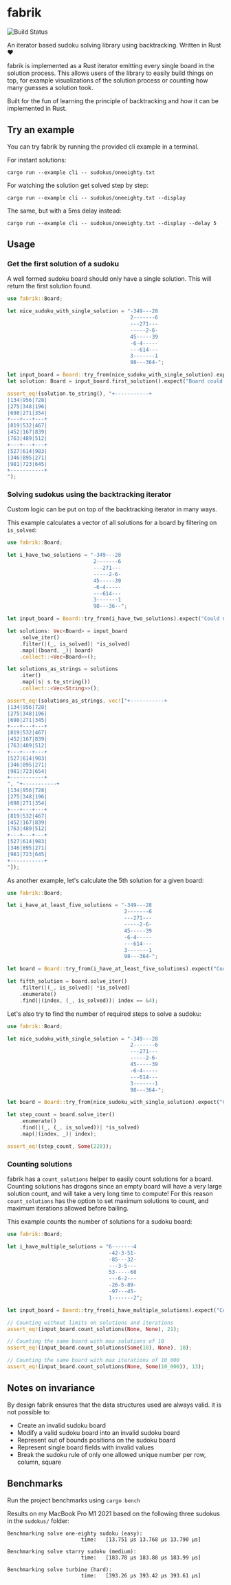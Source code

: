 # fabrik

![Build Status](https://github.com/skovmand/fabrik/workflows/Fabrik%20CI/badge.svg)

An iterator based sudoku solving library using backtracking. Written in Rust ❤️

fabrik is implemented as a Rust iterator emitting every single board in the
solution process. This allows users of the library to easily build things
on top, for example visualizations of the solution process or counting how
many guesses a solution took.

Built for the fun of learning the principle of backtracking and how it can
be implemented in Rust.

## Try an example

You can try fabrik by running the provided cli example in a terminal.

For instant solutions:

```text
cargo run --example cli -- sudokus/oneeighty.txt
```

For watching the solution get solved step by step:

```text
cargo run --example cli -- sudokus/oneeighty.txt --display
```

The same, but with a 5ms delay instead:

```text
cargo run --example cli -- sudokus/oneeighty.txt --display --delay 5
```

## Usage

### Get the first solution of a sudoku

A well formed sudoku board should only have a single solution. This will
return the first solution found.

```rust
use fabrik::Board;

let nice_sudoku_with_single_solution = "-349---28
                                        2-------6
                                        ---271---
                                        -----2-6-
                                        45-----39
                                        -6-4-----
                                        ---614---
                                        3-------1
                                        98---364-";

let input_board = Board::try_from(nice_sudoku_with_single_solution).expect("Could not parse board");
let solution: Board = input_board.first_solution().expect("Board could not be solved");

assert_eq!(solution.to_string(), "+-----------+
|134|956|728|
|275|348|196|
|698|271|354|
+---+---+---+
|819|532|467|
|452|167|839|
|763|489|512|
+---+---+---+
|527|614|983|
|346|895|271|
|981|723|645|
+-----------+
");
```

### Solving sudokus using the backtracking iterator

Custom logic can be put on top of the backtracking iterator in many ways.

This example calculates a vector of all solutions for a board by filtering on `is_solved`:

```rust
use fabrik::Board;

let i_have_two_solutions = "-349---28
                            2-------6
                            ---271---
                            -----2-6-
                            45-----39
                            -6-4-----
                            ---614---
                            3-------1
                            98---36--";

let input_board = Board::try_from(i_have_two_solutions).expect("Could not parse board");

let solutions: Vec<Board> = input_board
    .solve_iter()
    .filter(|(_, is_solved)| *is_solved)
    .map(|(board, _)| board)
    .collect::<Vec<Board>>();

let solutions_as_strings = solutions
    .iter()
    .map(|s| s.to_string())
    .collect::<Vec<String>>();

assert_eq!(solutions_as_strings, vec!["+-----------+
|134|956|728|
|275|348|196|
|698|271|345|
+---+---+---+
|819|532|467|
|452|167|839|
|763|489|512|
+---+---+---+
|527|614|983|
|346|895|271|
|981|723|654|
+-----------+
", "+-----------+
|134|956|728|
|275|348|196|
|698|271|354|
+---+---+---+
|819|532|467|
|452|167|839|
|763|489|512|
+---+---+---+
|527|614|983|
|346|895|271|
|981|723|645|
+-----------+
"]);
```

As another example, let's calculate the 5th solution for a given board:

```rust
use fabrik::Board;

let i_have_at_least_five_solutions = "-349---28
                                      2-------6
                                      ---271---
                                      -----2-6-
                                      45-----39
                                      -6-4-----
                                      ---614---
                                      3-------1
                                      98---364-";

let board = Board::try_from(i_have_at_least_five_solutions).expect("Could not parse board");

let fifth_solution = board.solve_iter()
    .filter(|(_, is_solved)| *is_solved)
    .enumerate()
    .find(|(index, (_, is_solved))| index == &4);
```

Let's also try to find the number of required steps to solve a sudoku:

```rust
use fabrik::Board;

let nice_sudoku_with_single_solution = "-349---28
                                        2-------6
                                        ---271---
                                        -----2-6-
                                        45-----39
                                        -6-4-----
                                        ---614---
                                        3-------1
                                        98---364-";

let board = Board::try_from(nice_sudoku_with_single_solution).expect("Could not parse board");

let step_count = board.solve_iter()
    .enumerate()
    .find(|(_, (_, is_solved))| *is_solved)
    .map(|(index, _)| index);

assert_eq!(step_count, Some(228));
```

### Counting solutions

fabrik has a `count_solutions` helper to easily count solutions for a board.
Counting solutions has dragons since an empty board will have a very large
solution count, and will take a very long time to compute!
For this reason `count_solutions` has the option to set maximum solutions to
count, and maximum iterations allowed before bailing.

This example counts the number of solutions for a sudoku board:

```rust
use fabrik::Board;

let i_have_multiple_solutions = "6-------4
                                 -42-3-51-
                                 -85---32-
                                 ---3-5---
                                 53-----68
                                 ---6-2---
                                 -26-5-89-
                                 -97---45-
                                 1-------2";

let input_board = Board::try_from(i_have_multiple_solutions).expect("Could not parse board");

// Counting without limits on solutions and iterations
assert_eq!(input_board.count_solutions(None, None), 21);

// Counting the same board with max solutions of 10
assert_eq!(input_board.count_solutions(Some(10), None), 10);

// Counting the same board with max iterations of 10_000
assert_eq!(input_board.count_solutions(None, Some(10_000)), 13);
```

## Notes on invariance

By design fabrik ensures that the data structures used are always valid. it is not possible to:

- Create an invalid sudoku board
- Modify a valid sudoku board into an invalid sudoku board
- Represent out of bounds positions on the sudoku board
- Represent single board fields with invalid values
- Break the sudoku rule of only one allowed unique number per row, column, square

## Benchmarks

Run the project benchmarks using `cargo bench`

Results on my MacBook Pro M1 2021 based on the following three sudokus in the `sudokus/` folder:

```
Benchmarking solve one-eighty sudoku (easy):
                        time:   [13.751 µs 13.768 µs 13.790 µs]

Benchmarking solve starry sudoku (medium):
                        time:   [183.78 µs 183.88 µs 183.99 µs]

Benchmarking solve turbine (hard):
                        time:   [393.26 µs 393.42 µs 393.61 µs]
```
